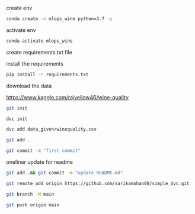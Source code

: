 create env

```bash
conda create -n mlops_wine python=3.7 -y
```

activate env
```bash
conda activate mlops_wine
```

create requirements.txt file

install the requirements
```bash
pip install -r requirements.txt
```

download the data 

https://www.kaggle.com/rajyellow46/wine-quality

```bash
git init 

```
```bash
dvc init
```
```bash
dvc add data_given/winequality.csv
```
``` bash
git add .
```
```bash
git commit -m "first commit"
```

oneliner update for readme
```bash
git add .&& git commit -m "update README.md"
```
```bash
git remote add origin https://github.com/sarikamohan08/simple_dvc.git

git branch -M main

git push origin main
```